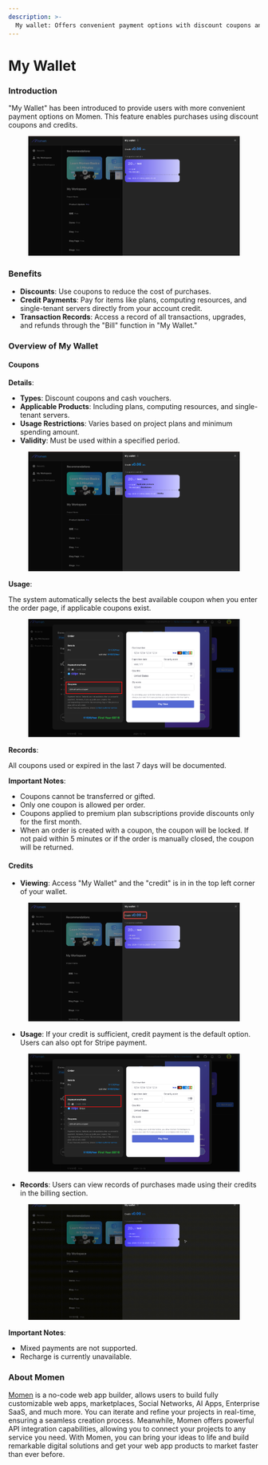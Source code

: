 ```yaml
---
description: >-
  My wallet: Offers convenient payment options with discount coupons and credits.
---
```


# My Wallet

### Introduction

&#x20;"My Wallet"  has been introduced to provide users with more convenient payment options on Momen. This feature enables purchases using discount coupons and credits.

<figure><img src="../.gitbook/assets/截屏2024-11-01 11.45.03.png" alt=""><figcaption></figcaption></figure>


### Benefits

* **Discounts**: Use coupons to reduce the cost of purchases.
* **Credit Payments**: Pay for items like plans, computing resources, and single-tenant servers directly from your account credit.
* **Transaction Records**: Access a record of all transactions, upgrades, and refunds through the "Bill" function in "My Wallet."

### Overview of My Wallet

#### **Coupons**

**Details**:

* **Types**: Discount coupons and cash vouchers.
* **Applicable Products**: Including plans, computing resources, and single-tenant servers.
* **Usage Restrictions**: Varies based on project plans and minimum spending amount.
* **Validity**: Must be used within a specified period.

<figure><img src="../.gitbook/assets/Frame 48096512.png" alt=""><figcaption></figcaption></figure>


**Usage**:&#x20;

The system automatically selects the best available coupon when you enter the order page, if applicable coupons exist.

<figure><img src="../.gitbook/assets/Group 40355.png" alt=""><figcaption></figcaption></figure>


**Records**:&#x20;

All coupons used or expired in the last 7 days will be documented.

**Important Notes**:

* Coupons cannot be transferred or gifted.
* Only one coupon is allowed per order.
* Coupons applied to premium plan subscriptions provide discounts only for the first month.
* When an order is created with a coupon, the coupon will be locked. If not paid within 5 minutes or if the order is manually closed, the coupon will be returned.

#### **Credits**

* **Viewing**: Access "My Wallet" and the "credit" is in in the top left corner of your wallet.

<figure><img src="../.gitbook/assets/20241101-121004.jpeg" alt=""><figcaption></figcaption></figure>

* **Usage**: If your credit is sufficient, credit payment is the default option. Users can also opt for Stripe payment.

<figure><img src="../.gitbook/assets/Group 40355 (1).png" alt=""><figcaption></figcaption></figure>

* **Records**: Users can view records of purchases made using their credits in the billing section.

<figure><img src="../.gitbook/assets/20241101-121532.gif" alt=""><figcaption></figcaption></figure>


**Important Notes**:

* Mixed payments are not supported.
* Recharge is currently unavailable.

### About Momen

[Momen](https://momen.app/?channel=blog-about) is a no-code web app builder, allows users to build fully customizable web apps, marketplaces, Social Networks, AI Apps, Enterprise SaaS, and much more. You can iterate and refine your projects in real-time, ensuring a seamless creation process. Meanwhile, Momen offers powerful API integration capabilities, allowing you to connect your projects to any service you need. With Momen, you can bring your ideas to life and build remarkable digital solutions and get your web app products to market faster than ever before.
